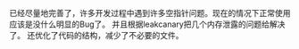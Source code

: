 已经尽量地完善了，许多开发过程中遇到许多空指针问题。现在的情况下正常使用应该是没什么明显的Bug了。
并且根据leakcanary把几个内存泄露的问题给解决了。
还优化了代码的结构，减少了不必要的文件。